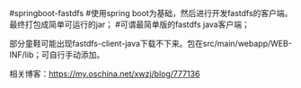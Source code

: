 #springboot-fastdfs
#使用spring boot为基础，然后进行开发fastdfs的客户端。最终打包成简单可运行的jar；
#可谓最简单版的fastdfs java客户端；

部分童鞋可能出现fastdfs-client-java下载不下来。包在src/main/webapp/WEB-INF/lib；可自行手动添加。

相关博客：https://my.oschina.net/xwzj/blog/777136
